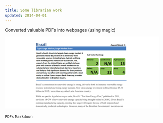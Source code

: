 ```yaml
---
title: Some librarian work
updated: 2014-04-01 
---
```


Converted valuable PDFs into webpages (using magic)

[![Librarian](../assets/stuff/librarian.png)](http://ajsingh273.github.io/re/home)

`PDFs` `Markdown` 